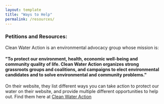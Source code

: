 ```yaml
--- 
layout: template
title: "Ways to Help"
permalink: /resources/
--- 
```

### Petitions and Resources:
Clean Water Action is an environmental advocacy group whose mission is:
#### "To protect our environment, health, economic well-being and community quality of life. Clean Water Action organizes strong grassroots groups and coalitions, and campaigns to elect environmental candidates and to solve environmental and community problems."

On their website, they list different ways you can take action to protect our water on their website, and provide multiple different opportunities to help out. Find them here at [Clean Water Action](https://www.cleanwateraction.org/actnow)

